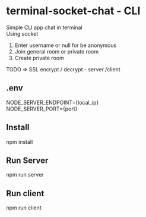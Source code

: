 # terminal-socket-chat - CLI  

Simple CLI app chat in terminal  
Using socket  

1) Enter username or null for be anonymous  
2) Join general room or private room  
3) Create private room  

TODO => SSL encrypt / decrypt - server /client 

## .env  

NODE_SERVER_ENDPOINT={local_ip}  
NODE_SERVER_PORT={port}  

## Install  

npm install  

## Run Server  

npm run server  

## Run client  

npm run client
